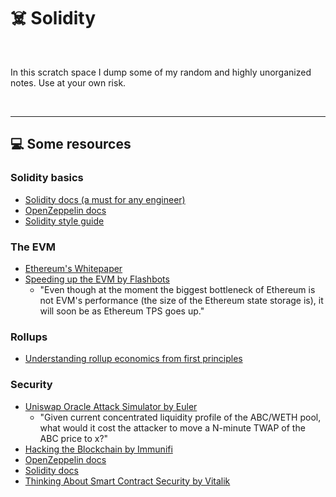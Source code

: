 # ☠️ Solidity

<br>

In this scratch space I dump some of my random and highly unorganized notes. Use at your own risk.

<br>

----

## 💻 Some resources

### Solidity basics

* [Solidity docs (a must for any engineer)](https://docs.soliditylang.org/en/v0.8.12/)
* [OpenZeppelin docs](https://docs.openzeppelin.com/)
* [Solidity style guide](https://docs.soliditylang.org/en/latest/style-guide.html)


### The EVM

* [Ethereum's Whitepaper](https://ethereum.org/en/whitepaper/)
* [Speeding up the EVM by Flashbots](https://writings.flashbots.net/research/speeding-up-evm-part-1/)
  * "Even though at the moment the biggest bottleneck of Ethereum is not EVM's performance (the size of the Ethereum state storage is), it will soon be as Ethereum TPS goes up." 

### Rollups

* [Understanding rollup economics from first principles](https://barnabe.substack.com/p/understanding-rollup-economics-from)

### Security

* [Uniswap Oracle Attack Simulator by Euler](https://blog.euler.finance/uniswap-oracle-attack-simulator-42d18adf65af)
   * "Given current concentrated liquidity profile of the ABC/WETH pool, what would it cost the attacker to move a N-minute TWAP of the ABC price to x?" 
* [Hacking the Blockchain by Immunifi](https://medium.com/immunefi/hacking-the-blockchain-an-ultimate-guide-4f34b33c6e8b)
* [OpenZeppelin docs](https://docs.openzeppelin.com/)
* [Solidity docs](https://docs.openzeppelin.com/)
* [Thinking About Smart Contract Security by Vitalik](https://blog.ethereum.org/2016/06/19/thinking-smart-contract-security/)
